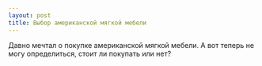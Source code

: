 ```yaml
---
layout: post 
title: Выбор американской мягкой мебели
--- 
```

Давно мечтал о покупке американской мягкой мебели. А вот теперь не могу определиться, стоит ли покупать или нет?
